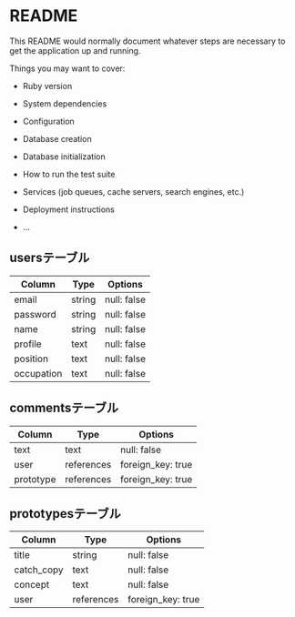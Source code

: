 # README

This README would normally document whatever steps are necessary to get the
application up and running.

Things you may want to cover:

* Ruby version

* System dependencies

* Configuration

* Database creation

* Database initialization

* How to run the test suite

* Services (job queues, cache servers, search engines, etc.)

* Deployment instructions

* ...

## usersテーブル

| Column   | Type   | Options                          |
| -------- | -------|----------------------------------|
|  email   | string | null: false                      |
| password | string | null: false                      |
|  name    | string | null: false                      |
| profile  | text   | null: false                      |
| position | text   | null: false                      |
|occupation| text   | null: false                      |

##  commentsテーブル

| Column     | Type      | Options                          |
| ---------- | --------  |----------------------------------|
|  text      | text      | null: false                      |
|  user      | references| foreign_key: true                |
|  prototype | references| foreign_key: true                |


## prototypesテーブル

| Column     | Type      | Options                          |
| ---------- | --------  |----------------------------------|
|  title     | string    | null: false                      |
|  catch_copy| text      | null: false                      |
|  concept   | text      | null: false                      |
|   user     |references | foreign_key: true                |